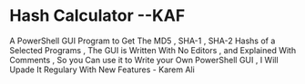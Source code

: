 # Hash Calculator --KAF
A PowerShell GUI Program to Get The MD5 , SHA-1 , SHA-2 Hashs of a Selected Programs , The GUI is Written With No Editors , and Explained With Comments , So you Can use it to Write your Own PowerShell GUI , I Will Upade It Regulary With New Features - Karem Ali 

